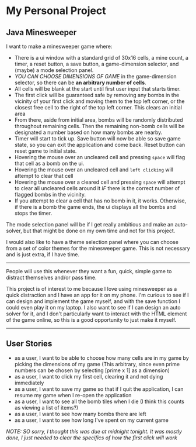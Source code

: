 # My Personal Project
## Java Minesweeper

I want to make a minesweeper game where:
- There is a ui window with a standard grid of 30x16 cells, a mine count, a timer, 
        a reset button, a save button, a game-dimension selector, and (maybe) a mode selection panel.
- *YOU CAN CHOOSE DIMENSIONS OF GAME* in the game-dimension selector, so there can be **an arbitrary number of cells**.
- All cells will be blank at the start until first user input that starts timer.
- The first click will be guaranteed safe by removing any bombs in the vicinity of your first click and moving them
    to the top left corner, or the closest free cell to the right of the top left corner. This clears an initial area
- From there, aside from initial area, bombs will be randomly distributed throughout remaining cells.
        Then the remaining non-bomb cells will be designated a number based on how many bombs are nearby.
- Timer will start to tick up. Save button will now be able so save game state, so you can exit the application 
        and come back. Reset button can reset game to initial state.
- Hovering the mouse over an uncleared cell and pressing `space` will flag that cell as a bomb on the ui.
- Hovering the mouse over an uncleared cell and `left clicking` will attempt to clear that cell
- Hovering the mouse over a cleared cell and pressing `space` will attempt to clear all uncleared cells 
      around it *IF* there is the correct number of flagged bombs in the vicinity.
- If you attempt to clear a cell that has no bomb in it, it works. Otherwise, if there is a bomb the game ends,
        the ui displays all the bombs and stops the timer.

The mode selection panel will be if I get really ambitious and make an auto-solver, but that might be done
        on my own time and not for this project.

I would also like to have a theme selection panel where you can choose from a set of color themes
  for the minesweeper game. This is not necessary and is just extra, if I have time.

_________

People will use this whenever they want a fun, quick, simple game to distract themselves and/or pass time.

This project is of interest to me because I love using minesweeper as a quick distraction and I have an app for
it on my phone. I'm curious to see if I can design and implement the game myself, and with the save function
I could even play it on my laptop. I also want to see if I can design an auto solver for it, and I don't particularly
want to interact with the HTML element of the game online, so this is a good opportunity to just make it myself.

_________

## User Stories

- as a user, I want to be able to choose how many cells are in my game by picking the dimensions of my game (This arbitrary, since even prime numbers can be chosen by selecting [prime x 1] as a dimension)
- as a user, I want to click my first cell, clearing it and not dying immediately
- as a user, I want to save my game so that if I quit the application, I can resume my game when I re-open the application
- as a user, I want to see all the bomb tiles when I die (I think this counts as viewing a list of items?)
- as a user, I want to see how many bombs there are left
- as a user, I want to see how long I've spent on my current game



*NOTE: SO sorry, I thought this was due at midnight tonight. It was mostly done, I just needed to clear the specifics of how the first click will work*